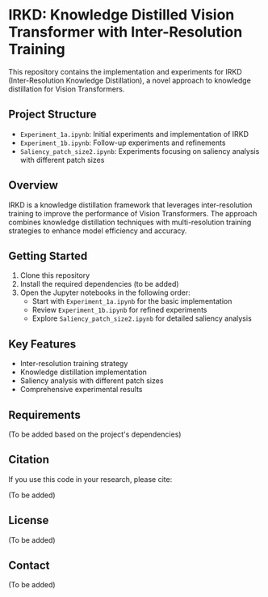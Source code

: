 # IRKD: Knowledge Distilled Vision Transformer with Inter-Resolution Training

This repository contains the implementation and experiments for IRKD (Inter-Resolution Knowledge Distillation), a novel approach to knowledge distillation for Vision Transformers.

## Project Structure

- `Experiment_1a.ipynb`: Initial experiments and implementation of IRKD
- `Experiment_1b.ipynb`: Follow-up experiments and refinements
- `Saliency_patch_size2.ipynb`: Experiments focusing on saliency analysis with different patch sizes

## Overview

IRKD is a knowledge distillation framework that leverages inter-resolution training to improve the performance of Vision Transformers. The approach combines knowledge distillation techniques with multi-resolution training strategies to enhance model efficiency and accuracy.

## Getting Started

1. Clone this repository
2. Install the required dependencies (to be added)
3. Open the Jupyter notebooks in the following order:
   - Start with `Experiment_1a.ipynb` for the basic implementation
   - Review `Experiment_1b.ipynb` for refined experiments
   - Explore `Saliency_patch_size2.ipynb` for detailed saliency analysis

## Key Features

- Inter-resolution training strategy
- Knowledge distillation implementation
- Saliency analysis with different patch sizes
- Comprehensive experimental results

## Requirements

(To be added based on the project's dependencies)

## Citation

If you use this code in your research, please cite:

(To be added)

## License

(To be added)

## Contact

(To be added)
